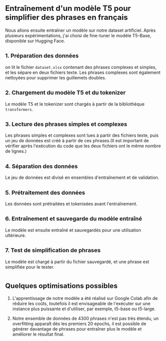 
# <span style="font-size: 24px;"> Entraînement d'un modèle T5 pour simplifier des phrases en français

Nous allons ensuite entraîner un modèle sur notre dataset artificiel. Après plusieurs expérimentations, j'ai choisi de fine-tuner le modèle T5-Base, disponible sur Hugging Face.

## <span style="font-size: 18px;"> 1. Préparation des données
on lit le fichier `dataset.xlsx` contenant des phrases complexes et simples, et les sépare en deux fichiers texte. Les phrases complexes sont également nettoyées pour supprimer les guillemets doubles.

## <span style="font-size: 18px;"> 2. Chargement du modèle T5 et du tokenizer
Le modèle T5 et le tokenizer sont chargés à partir de la bibliothèque `transformers`.

## <span style="font-size: 18px;"> 3. Lecture des phrases simples et complexes
Les phrases simples et complexes sont lues à partir des fichiers texte, puis un jeu de données est créé à partir de ces phrases.(Il est important de vérifier après l'exécution du code que les deux fichiers ont le même nombre de lignes.)

## <span style="font-size: 18px;"> 4. Séparation des données
Le jeu de données est divisé en ensembles d'entraînement et de validation.

## <span style="font-size: 18px;"> 5. Prétraitement des données
Les données sont prétraitées et tokenisées avant l'entraînement.

## <span style="font-size: 18px;"> 6. Entraînement  et sauvegarde du modèle entraîné
Le modèle est ensuite entraîné et sauvegardés pour une utilisation ultérieure.

## <span style="font-size: 18px;"> 7. Test de simplification de phrases
Le modèle est chargé à partir du fichier sauvegardé, et une phrase est simplifiée pour le tester.

# <span style="font-size: 22px;"> Quelques optimisations possibles

1. L'apprentissage de notre modèle a été réalisé sur Google Colab afin de réduire les coûts, toutefois il est envisageable de l'exécuter sur une instance plus puissante et d'utiliser, par exemple, t5-base ou t5-large.

2. Notre ensemble de données de 4300 phrases n'est pas très étendu, un overfitting apparaît dès les premiers 20 epochs, il est possible de générer davantage de phrases pour entraîner plus le modèle et améliorer le résultat final.
